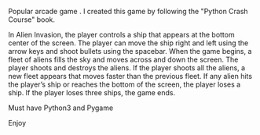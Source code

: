 Popular arcade game . I created this game by following the "Python Crash Course" book.

In Alien Invasion, the player controls a ship that appears at the bottom center of the screen.
The player can move the ship right and left using the arrow keys and shoot bullets using the spacebar.
When the game begins, a fleet of aliens fills the sky and moves across and down the screen.
The player shoots and destroys the aliens. If the player shoots all the aliens, a new fleet appears that moves faster than the previous fleet.
If any alien hits the player’s ship or reaches the bottom of the screen, the player loses a ship. If the player loses three ships, the game ends.

Must have Python3 and Pygame

Enjoy
